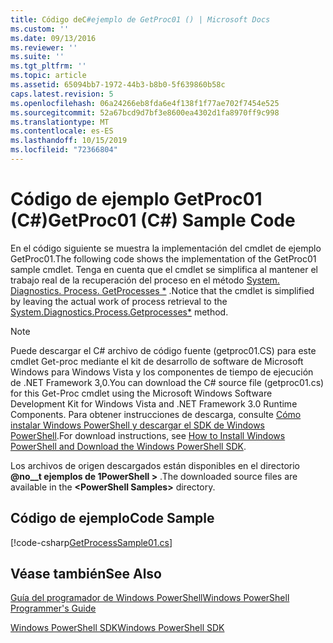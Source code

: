 ```yaml
---
title: Código deC#ejemplo de GetProc01 () | Microsoft Docs
ms.custom: ''
ms.date: 09/13/2016
ms.reviewer: ''
ms.suite: ''
ms.tgt_pltfrm: ''
ms.topic: article
ms.assetid: 65094bb7-1972-44b3-b8b0-5f639860b58c
caps.latest.revision: 5
ms.openlocfilehash: 06a24266eb8fda6e4f138f1f77ae702f7454e525
ms.sourcegitcommit: 52a67bcd9d7bf3e8600ea4302d1fa8970ff9c998
ms.translationtype: MT
ms.contentlocale: es-ES
ms.lasthandoff: 10/15/2019
ms.locfileid: "72366804"
---
```

# <a name="getproc01-c-sample-code"></a><span data-ttu-id="18e83-102">Código de ejemplo GetProc01 (C#)</span><span class="sxs-lookup"><span data-stu-id="18e83-102">GetProc01 (C#) Sample Code</span></span>

<span data-ttu-id="18e83-103">En el código siguiente se muestra la implementación del cmdlet de ejemplo GetProc01.</span><span class="sxs-lookup"><span data-stu-id="18e83-103">The following code shows the implementation of the GetProc01 sample cmdlet.</span></span> <span data-ttu-id="18e83-104">Tenga en cuenta que el cmdlet se simplifica al mantener el trabajo real de la recuperación del proceso en el método [System. Diagnostics. Process. GetProcesses \*](/dotnet/api/System.Diagnostics.Process.GetProcesses) .</span><span class="sxs-lookup"><span data-stu-id="18e83-104">Notice that the cmdlet is simplified by leaving the actual work of process retrieval to the [System.Diagnostics.Process.Getprocesses\*](/dotnet/api/System.Diagnostics.Process.GetProcesses) method.</span></span>

> [!NOTE]
> <span data-ttu-id="18e83-105">Puede descargar el C# archivo de código fuente (getproc01.CS) para este cmdlet Get-proc mediante el kit de desarrollo de software de Microsoft Windows para Windows Vista y los componentes de tiempo de ejecución de .NET Framework 3,0.</span><span class="sxs-lookup"><span data-stu-id="18e83-105">You can download the C# source file (getproc01.cs) for this Get-Proc cmdlet using the Microsoft Windows Software Development Kit for Windows Vista and .NET Framework 3.0 Runtime Components.</span></span> <span data-ttu-id="18e83-106">Para obtener instrucciones de descarga, consulte [Cómo instalar Windows PowerShell y descargar el SDK de Windows PowerShell](/powershell/developer/installing-the-windows-powershell-sdk).</span><span class="sxs-lookup"><span data-stu-id="18e83-106">For download instructions, see [How to Install Windows PowerShell and Download the Windows PowerShell SDK](/powershell/developer/installing-the-windows-powershell-sdk).</span></span>
>
> <span data-ttu-id="18e83-107">Los archivos de origen descargados están disponibles en el directorio **@no__t ejemplos de 1PowerShell >** .</span><span class="sxs-lookup"><span data-stu-id="18e83-107">The downloaded source files are available in the **\<PowerShell Samples>** directory.</span></span>

## <a name="code-sample"></a><span data-ttu-id="18e83-108">Código de ejemplo</span><span class="sxs-lookup"><span data-stu-id="18e83-108">Code Sample</span></span>

[!code-csharp[GetProcessSample01.cs](../../../../powershell-sdk-samples/SDK-2.0/csharp/GetProcessSample01/GetProcessSample01.cs#L11-L126 "GetProcessSample01.cs")]

## <a name="see-also"></a><span data-ttu-id="18e83-109">Véase también</span><span class="sxs-lookup"><span data-stu-id="18e83-109">See Also</span></span>

[<span data-ttu-id="18e83-110">Guía del programador de Windows PowerShell</span><span class="sxs-lookup"><span data-stu-id="18e83-110">Windows PowerShell Programmer's Guide</span></span>](./windows-powershell-programmer-s-guide.md)

[<span data-ttu-id="18e83-111">Windows PowerShell SDK</span><span class="sxs-lookup"><span data-stu-id="18e83-111">Windows PowerShell SDK</span></span>](../windows-powershell-reference.md)
